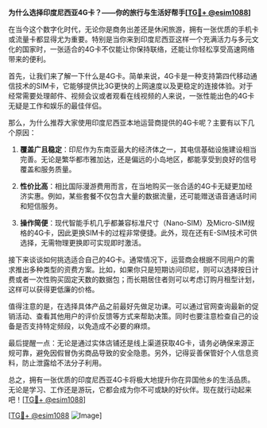 **为什么选择印度尼西亚4G卡？——你的旅行与生活好帮手[[TG💪+ @esim1088](https://t.me/s/esim1088)]**

在当今这个数字化时代，无论你是商务出差还是休闲旅游，拥有一张优质的手机卡或流量卡都显得尤为重要。特别是当你来到印度尼西亚这样一个充满活力与多元文化的国家时，一张适合的4G卡不仅能让你保持联络，还能让你轻松享受高速网络带来的便利。

首先，让我们来了解一下什么是4G卡。简单来说，4G卡是一种支持第四代移动通信技术的SIM卡，它能够提供比3G更快的上网速度以及更稳定的连接体验。对于经常需要处理邮件、视频会议或者观看在线视频的人来说，一张性能出色的4G卡无疑是工作和娱乐的最佳伴侣。

那么，为什么推荐大家使用印度尼西亚本地运营商提供的4G卡呢？主要有以下几个原因：

1. **覆盖广且稳定**：印尼作为东南亚最大的经济体之一，其电信基础设施建设相当完善。无论是繁华都市雅加达，还是偏远的小岛地区，都能享受到良好的信号覆盖和服务质量。
   
2. **性价比高**：相比国际漫游费用而言，在当地购买一张合适的4G卡无疑更加经济实惠。例如，某些套餐不仅包含大量的数据流量，还可能赠送语音通话时间和短信服务。

3. **操作简便**：现代智能手机几乎都兼容标准尺寸（Nano-SIM）及Micro-SIM规格的4G卡，因此更换SIM卡的过程非常便捷。此外，现在还有E-SIM技术可供选择，无需物理更换即可实现即时激活。

接下来谈谈如何挑选适合自己的4G卡。通常情况下，运营商会根据不同用户的需求推出多种类型的资费方案。比如，如果你只是短期访问印尼，则可以选择按日计费或者一次性购买固定天数的数据包；而长期居住者则可以考虑订购月租型计划，这样可以获得更低廉的价格。

值得注意的是，在选择具体产品之前最好先做足功课。可以通过官网查询最新的促销活动、查看其他用户的评价反馈等方式来帮助决策。同时也要注意检查自己的设备是否支持特定频段，以免造成不必要的麻烦。

最后提醒一点：无论是通过实体店铺还是线上渠道获取4G卡，请务必确保来源正规可靠，避免因假冒伪劣商品导致的安全隐患。另外，记得妥善保管好个人信息资料，防止泄露给不法分子利用。

总之，拥有一张优质的印度尼西亚4G卡将极大地提升你在异国他乡的生活品质。无论是学习、工作还是游玩，它都会成为你不可或缺的好伙伴。现在就行动起来吧！[[TG💪+ @esim1088](https://t.me/s/esim1088)]

[[TG💪+ @esim1088](https://t.me/s/esim1088) ![Image](https://i.postimg.cc/4NQfJmqS/Snipaste-2025-05-13-00-14-12.png)]